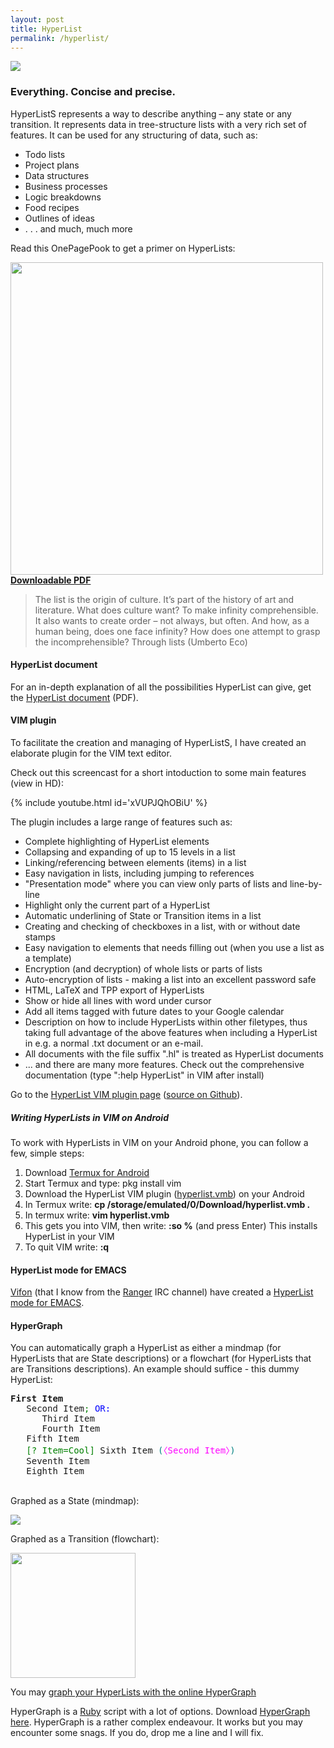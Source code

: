 ```yaml
---
layout: post
title: HyperList
permalink: /hyperlist/
---
```


![](/assets/img/hyperlist.png)

### Everything. Concise and precise.
HyperListS represents a way to describe anything – any state or any transition. It represents data in tree-structure lists with a very rich set of features. It can be used for any structuring of data, such as:

- Todo lists
- Project plans
- Data structures
- Business processes
- Logic breakdowns
- Food recipes
- Outlines of ideas
- . . . and much, much more

Read this OnePagePook to get a primer on HyperLists:

<img src="/assets/onepagebooks/7-hyperlist/cover.jpg" width="500"><br />
**[Downloadable PDF](/assets/onepagebooks/7-hyperlist/1PB_HyperList.pdf)**

> The list is the origin of culture. It’s part of the history of art and literature. What does culture want? To make infinity comprehensible. It also wants to create order – not always, but often. And how, as a human being, does one face infinity? How does one attempt to grasp the incomprehensible? Through lists (Umberto Eco)

#### HyperList document
For an in-depth explanation of all the possibilities HyperList can give, get the <a href="https://www.dropbox.com/s/u88hiepntca589w/hyperlist.pdf?raw=1" target="_blank" rel="noopener">HyperList document</a> (PDF).

#### VIM plugin
To facilitate the creation and managing of HyperListS, I have created an elaborate plugin for the VIM text editor.

Check out this screencast for a short intoduction to some main features (view in HD):

{% include youtube.html id='xVUPJQhOBiU' %}

The plugin includes a large range of features such as:

- Complete highlighting of HyperList elements
- Collapsing and expanding of up to 15 levels in a list
- Linking/referencing between elements (items) in a list
- Easy navigation in lists, including jumping to references
- "Presentation mode" where you can view only parts of lists and line-by-line
- Highlight only the current part of a HyperList
- Automatic underlining of State or Transition items in a list
- Creating and checking of checkboxes in a list, with or without date stamps
- Easy navigation to elements that needs filling out (when you use a list as a template)
- Encryption (and decryption) of whole lists or parts of lists
- Auto-encryption of lists - making a list into an excellent password safe
- HTML, LaTeX and TPP export of HyperLists
- Show or hide all lines with word under cursor
- Add all items tagged with future dates to your Google calendar
- Description on how to include HyperLists within other filetypes, thus taking full advantage of the above features when including a HyperList in e.g. a normal .txt document or an e-mail.
- All documents with the file suffix ".hl" is treated as HyperList documents
- ... and there are many more features. Check out the comprehensive documentation (type ":help HyperList" in VIM after install)

Go to the <a href="http://www.vim.org/scripts/script.php?script_id=4006">HyperList VIM plugin page</a> (<a href="https://github.com/isene/hyperlist.vim" target="_blank" rel="noopener">source on Github</a>).

##### Writing HyperLists in VIM on Android
To work with HyperLists in VIM on your Android phone, you can follow a few, simple steps:
1. Download [Termux for Android](https://play.google.com/store/apps/details?id=com.termux)
2. Start Termux and type: pkg install vim
3. Download the HyperList VIM plugin ([hyperlist.vmb](https://www.vim.org/scripts/script.php?script_id=4006)) on your Android
4. In Termux write: <b>cp /storage/emulated/0/Download/hyperlist.vmb .</b>
5. In termux write: <b>vim hyperlist.vmb</b>
6. This gets you into VIM, then write: <b>:so %</b> (and press Enter) This installs HyperList in your VIM
7. To quit VIM write: <b>:q</b>

#### HyperList mode for EMACS
[Vifon](https://github.com/Vifon) (that I know from the
[Ranger](https://ranger.github.io/) IRC channel) have created a [HyperList
mode for EMACS](https://github.com/vifon/hyperlist-mode).

#### HyperGraph
You can automatically graph a HyperList as either a mindmap (for HyperLists that are State descriptions) or a flowchart (for HyperLists that are Transitions descriptions). An example should suffice - this dummy HyperList:
<pre><strong>First Item</strong>
   Second Item<span style="color:green;">;</span> <span style="color:blue;">OR: </span>
      Third Item
      Fourth Item
   Fifth Item
   <span style="color:green;">[? Item=Cool]</span> Sixth Item <span style="color:teal;">(</span><span style="color:magenta;">〈Second Item〉</span><span style="color:teal;">)</span>
   Seventh Item
   Eighth Item
</pre>
<br />
Graphed as a State (mindmap):

![](/assets/img/test_state1.png)

Graphed as a Transition (flowchart):

<img src="/assets/img/test_trans1.png" width="200" />

You may [graph your HyperLists with the online HyperGraph](https://isene.com/hypergraph.html)

HyperGraph is a [Ruby](http://en.wikipedia.org/wiki/Ruby_(programming_language)) script with a lot of options. Download [HyperGraph here](https://github.com/isene/hypergraph). HyperGraph is a rather complex endeavour. It works but you may encounter some snags. If you do, drop me a line and I will fix.

